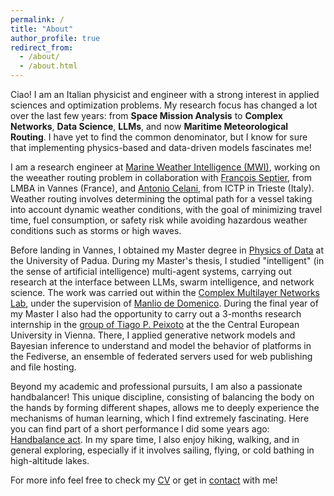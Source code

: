 ```yaml
---
permalink: /
title: "About"
author_profile: true
redirect_from: 
  - /about/
  - /about.html
---
```


Ciao! I am an Italian physicist and engineer with a strong interest in applied sciences and optimization problems. My research focus has changed a lot over the last few years: from **Space Mission Analysis** to **Complex Networks**, **Data Science**, **LLMs**, and now **Maritime Meteorological Routing**. I have yet to find the common denominator, but I know for sure that implementing physics-based and data-driven models fascinates me!

I am a research engineer at <a href="https://marine-weather.com/" target="_blank">Marine Weather Intelligence (MWI)</a>, working on the weeather routing problem in collaboration with <a href="http://web.univ-ubs.fr/lmba/septier/" target="_blank">François Septier</a>, from LMBA in Vannes (France), and <a href="https://www.ictp.it/member/antonio-celani#biography" target="_blank">Antonio Celani</a>, from ICTP in Trieste (Italy). Weather routing involves determining the optimal path for a vessel taking into account dynamic weather conditions, with the goal of minimizing travel time, fuel consumption, or safety risk while avoiding hazardous weather conditions such as storms or high waves. 

<!-- I am an incoming PhD student in Applied Data Science and AI at <a href="https://marine-weather.com/" target="_blank">Marine Weather Intelligence (MWI)</a> and the <a href="http://www.lmba-math.fr/" target="_blank">LMBA laboratory</a> in Vannes, France, as part of the <a href="https://www.anrt.asso.fr/fr/le-dispositif-cifre-7844" target="_blank">CIFRE program</a>. At LMBA I will be supervised by <a href="http://web.univ-ubs.fr/lmba/septier/" target="_blank">François Septier</a>. In addition, I will also be supervised by <a href="https://www.ictp.it/member/antonio-celani#biography" target="_blank">Antonio Celani</a>, from ICTP in Trieste, Italy. -->

Before landing in Vannes, I obtained my Master degree in <a href="http://physicsofdata.dfa.unipd.it/" target="_blank">Physics of Data</a> at the University of Padua. During my Master's thesis, I studied "intelligent" (in the sense of artificial intelligence) multi-agent systems, carrying out research at the interface between LLMs, swarm intelligence, and network science. The work was carried out within the <a href="https://twitter.com/ComuneLab" target="_blank">Complex Multilayer Networks Lab</a>, under the supervision of <a href="https://manliodedomenico.com/" target="_blank">Manlio de Domenico</a>. During the final year of my Master I also had the opportunity to carry out a 3-months research internship in the <a href="https://skewed.de/tiago/" target="_blank">group of Tiago P. Peixoto</a> at the the Central European University in Vienna. There, I applied generative network models and Bayesian inference to understand and model the behavior of platforms in the Fediverse, an ensemble of federated servers used for web publishing and file hosting. 

Beyond my academic and professional pursuits, I am also a passionate handbalancer! This unique discipline, consisting of balancing the body on the hands by forming different shapes, allows me to deeply experience the mechanisms of human learning, which I find extremely fascinating. Here you can find part of a short performance I did some years ago: <a href="https://youtu.be/zFyG3heI2hU?si=pB5AP_c28WTqGD4E" target="_blank">Handbalance act</a>. In my spare time, I also enjoy hiking, walking, and in general exploring, especially if it involves sailing, flying, or cold bathing in high-altitude lakes. 

For more info feel free to check my [CV](https://nicolazomer.github.io/cv/) or get in [contact](mailto:nicola.zomer@studenti.unipd.it) with me!